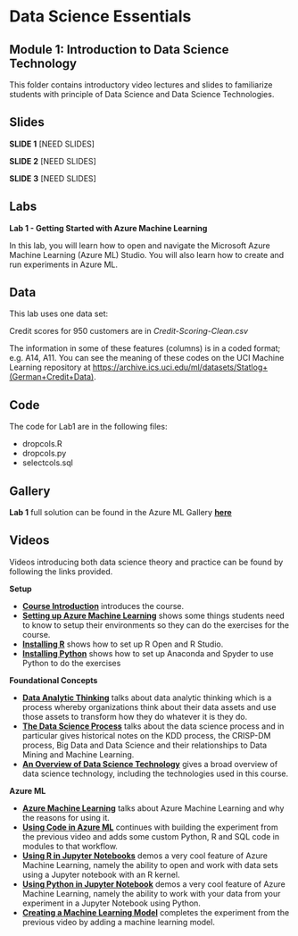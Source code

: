 

# Data Science Essentials   
## Module 1: Introduction to Data Science Technology  

This folder contains introductory video lectures and slides to familiarize students with principle of Data Science and Data Science Technologies.

## Slides  

**SLIDE 1**  [NEED SLIDES]

**SLIDE 2**  [NEED SLIDES]

**SLIDE 3**  [NEED SLIDES]

## Labs

**Lab 1 - Getting Started with Azure Machine Learning** 

In this lab, you will learn how to open and navigate the Microsoft Azure Machine Learning (Azure ML) Studio. You will also learn how to create and run experiments in Azure ML.

## Data

This lab uses one data set:

Credit scores for 950 customers are in *Credit-Scoring-Clean.csv*

The information in some of these features (columns) is in a coded format; e.g. A14, A11. You can see the meaning of these codes on the UCI Machine Learning repository at
https://archive.ics.uci.edu/ml/datasets/Statlog+(German+Credit+Data).

## Code

The code for Lab1 are in the following files:

- dropcols.R
- dropcols.py
- selectcols.sql

## Gallery

**Lab 1** full solution can be found in the Azure ML Gallery **[here](https://gallery.cortanaintelligence.com/Experiment/Bank-Credit-1)**

## Videos  

Videos introducing both data science theory and practice can be found by following the links provided. 

**Setup**

- **[Course Introduction](https://youtu.be/pRgsssnHfx4)** introduces the course.
- **[Setting up Azure Machine Learning](https://youtu.be/im6zWhDFL9Y)** shows some things students need to know to setup their environments so they can do the exercises for the course.
- **[Installing R](https://youtu.be/ANua7PtyMcw)** shows how to set up R Open and R Studio.
- **[Installing Python](https://youtu.be/ZxflRT5vhos)** shows how to set up Anaconda and Spyder to use Python to do the exercises

**Foundational Concepts**

- **[Data Analytic Thinking](https://youtu.be/a67awjtgEJU)** talks about  data analytic thinking which is a process whereby organizations think about their data assets and use those assets to transform how they do whatever it is they do.
- **[The Data Science Process](https://youtu.be/9Y_K49SA4YY)**  talks about the data science process and in particular gives historical notes on the KDD process, the CRISP-DM process, Big Data and Data Science and their relationships to Data Mining and Machine Learning.
- **[An Overview of Data Science Technology](https://youtu.be/bmXL5ZYQzy8)** gives a broad overview of data science technology, including the technologies used in this course.

**Azure ML**

- **[Azure Machine Learning](https://youtu.be/udw7GcZSlpA)** talks about Azure Machine Learning and why the reasons for using it.
- **[Using Code in Azure ML](https://youtu.be/6aOs8Jgvqdw)** continues with building the experiment from the previous video and adds some custom Python, R and SQL code in modules to that workflow.
- **[Using R in Jupyter Notebooks](https://youtu.be/jzzO84eWNRE)** demos a very cool feature of Azure Machine Learning, namely the ability to open and work with data sets using a Jupyter notebook with an R kernel.
- **[Using Python in Jupyter Notebook](https://youtu.be/yqK9czQS_oE)** demos a very cool feature of Azure Machine Learning, namely the ability to work with your data from your experiment in a Jupyter Notebook using Python.
- **[Creating a Machine Learning Model](https://youtu.be/RgjCvGbmaEE)** completes the experiment from the previous video by adding a machine learning model.
